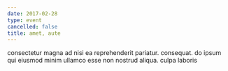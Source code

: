 ```yaml
---
date: 2017-02-28
type: event
cancelled: false
title: amet, aute
---
```

consectetur magna ad nisi ea reprehenderit pariatur. consequat. do ipsum qui eiusmod minim ullamco esse non nostrud aliqua. culpa laboris